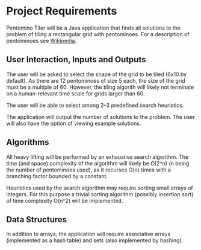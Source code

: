 # Project Requirements

Pentomino Tiler will be a Java application that finds all solutions to the problem of tiling a rectangular grid with pentominoes. For a description of pentominoes see [Wikipedia](https://en.wikipedia.org/wiki/Pentomino).

## User Interaction, Inputs and Outputs

The user will be asked to select the shape of the grid to be tiled (6x10 by default). As there are 12 pentominoes of size 5 each, the size of the grid must be a multiple of 60. However, the tiling algorith will likely not terminate on a human-relevant time scale for grids larger than 60.

The user will be able to select among 2–3 predefined search heuristics.

The application will output the number of solutions to the problem. The user will also have the option of viewing example solutions.

## Algorithms

All heavy lifting will be performed by an exhaustive search algorithm. The time (and space) complexity of the algorithm will likely be O(2^n) (n being the number of pentominoes used), as it recurses O(n) times with a branching factor bounded by a constant.

Heuristics used by the search algorithm may require sorting small arrays of integers. For this purpose a trivial sorting algorithm (possibly insertion sort) of time complexity O(n^2) will be implemented.

## Data Structures

In addition to arrays, the application will require associative arrays (implemented as a hash table) and sets (also implemented by hashing).
